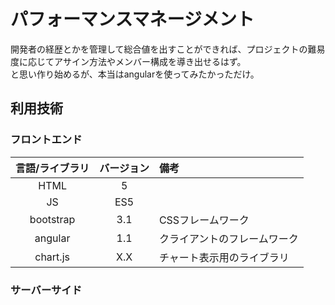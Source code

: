 # パフォーマンスマネージメント

開発者の経歴とかを管理して総合値を出すことができれば、プロジェクトの難易度に応じてアサイン方法やメンバー構成を導き出せるはず。  
と思い作り始めるが、本当はangularを使ってみたかっただけ。

## 利用技術

### フロントエンド

|言語/ライブラリ|バージョン|備考|
|:--:|:--:|:--|
|HTML|5||
|JS|ES5||
|bootstrap|3.1|CSSフレームワーク|
|angular|1.1|クライアントのフレームワーク|
|chart.js|X.X|チャート表示用のライブラリ|

### サーバーサイド

